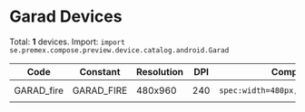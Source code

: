 # Garad Devices

Total: **1** devices. Import: `import se.premex.compose.preview.device.catalog.android.Garad`

| Code | Constant | Resolution | DPI | Compose Spec | Preview Usage |
|------|----------|------------|-----|-------------|---------------|
| GARAD_fire | GARAD_FIRE | 480x960 | 240 | `spec:width=480px,height=960px,dpi=240` | `@Preview(device = Garad.GARAD_FIRE)` |

<!-- Generated automatically. Do not edit manually. -->

